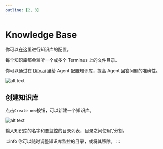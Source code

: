 ```yaml
---
outline: [2, 3]
---
```


# Knowledge Base

你可以在这里进行知识库的配置。

每个知识库都会监听一个或多个 Terminus 上的文件目录。

你可以通过在 [Dify.ai](../dify.md) 里给 Agent 配置知识库，提高 Agent 回答问题的准确性。

![alt text](/images/how-to/terminus/knowledge_base.png)

## 创建知识库

点击`Create new`按钮，可以新建一个知识库。

![alt text](/images/how-to/terminus/knowledge_create_new.png)

输入知识库的名字和要监控的目录列表，目录之间使用‘,’分割。

:::info
你可以随时调整知识库监控的目录，或将其移除。
:::
